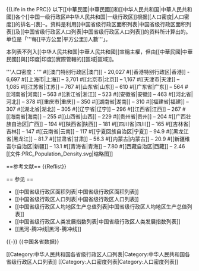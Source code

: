 {{Life in the PRC}}
以下[[中華民國|中華民國]]和[[中华人民共和国|中華人民共和國]]各个[[中国一级行政区#中华人民共和国|一级行政区]]根据[[人口密度|人口密度]]的排名-{表}-。资料是利用[[中国省级行政区面积列表|中国省级行政区面积列表]]及[[中国省级行政区人口列表|中国省级行政区人口列表]]的资料所计算出的。单位是「'''每[[平方公里|平方公里]]人數'''」。

本列表不列入[[中华人民共和国|中華人民共和國]]宣稱主權，但由[[中華民國|中華民國]]與[[印度|印度]]實際管轄的[[區域|區域]]。

'''人口密度：'''
#[[澳门特别行政区|澳门]] - 20,027
#[[香港特别行政区|香港]] - 6,697
#[[上海市|上海]] – 3,701
#[[北京市|北京]] – 1,167
#[[天津市|天津]] – 1,085
#[[江苏省|江苏]] – 767
#[[山东省|山东]] – 610
#[[广东省|广东]] – 564
#[[河南省|河南]] – 563
#[[浙江省|浙江]] – 523
#[[安徽省|安徽]] – 463
#[[河北省|河北]] – 378
#[[重庆市|重庆]] – 350
#[[湖南省|湖南]] – 310
#[[福建省|福建]] – 307
#[[湖北省|湖北]] – 305
#[[辽宁省|辽宁]] – 296
#[[江西省|江西]] – 267
#[[海南省|海南]] – 255
#[[山西省|山西]] – 229
#[[贵州省|贵州]] – 204
#[[广西壮族自治区|广西]] – 194
#[[陕西省|陕西]] – 181
#[[四川省|四川]] – 165
#[[吉林省|吉林]] – 147
#[[云南省|云南]] – 117
#[[宁夏回族自治区|宁夏]] – 94.9
#[[黑龙江省|黑龙江]] – 81.7
#[[甘肃省|甘肃]] – 56.3
#[[内蒙古|内蒙古]] – 20.9
#[[新疆维吾尔自治区|新疆]] – 13.1
#[[青海省|青海]] – 7.80
#[[西藏自治区|西藏]] – 2.46
[[文件:PRC_Population_Density.svg|缩略图]]

==参考文献==
{{Reflist}}

== 参见 ==
* [[中国省级行政区面积列表|中国省级行政区面积列表]]
* [[中国省级行政区人口列表|中国省级行政区人口列表]]
* [[中国省级行政区人均地区生产总值列表|中国省级行政区人均地区生产总值列表]]
* [[中国省级行政区人类发展指数列表|中国省级行政区人类发展指数列表]]
* [[黑河-腾冲线|黑河-腾冲线]]

{{-}}
{{中国各省数据}}

[[Category:中华人民共和国各省级行政区人口列表|Category:中华人民共和国各省级行政区人口列表]]
[[Category:人口密度列表|Category:人口密度列表]]